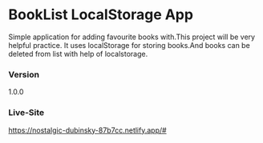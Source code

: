 # BookList LocalStorage App

Simple application for adding favourite books with.This project will be very helpful practice. It uses localStorage for storing books.And books can be deleted from list with help of localstorage.

### Version

1.0.0

### Live-Site

https://nostalgic-dubinsky-87b7cc.netlify.app/#
